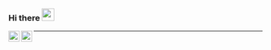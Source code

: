 ### Hi there <img src="https://media.giphy.com/media/hvRJCLFzcasrR4ia7z/giphy.gif" height="25px">

<a href="https://www.linkedin.com/in/nicola-gulmini-576924135/">
  <img align="left" alt="Nicola's Linkedin" width="22px" src="https://raw.githubusercontent.com/peterthehan/peterthehan/master/assets/linkedin.svg" />
</a><a href="https://www.instagram.com/nicolagulmini/"><img align="left" alt="Nicola's Instagram" width="22px" src="https://raw.githubusercontent.com/hussainweb/hussainweb/main/icons/instagram.png" /></a>

---
